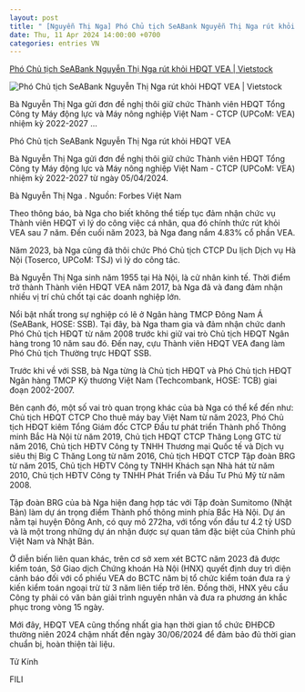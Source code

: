 ```yaml
---
layout: post
title: " [Nguyễn Thị Nga] Phó Chủ tịch SeABank Nguyễn Thị Nga rút khỏi HĐQT VEA | Vietstock"
date: Thu, 11 Apr 2024 14:00:00 +0700
categories: entries VN
---
```

[Phó Chủ tịch SeABank Nguyễn Thị Nga rút khỏi HĐQT VEA | Vietstock](https://vietstock.vn/2024/04/pho-chu-tich-seabank-nguyen-thi-nga-rut-khoi-hdqt-vea-214-1177174.htm)

![Phó Chủ tịch SeABank Nguyễn Thị Nga rút khỏi HĐQT VEA | Vietstock](https://image.vietstock.vn/2024/04/11/20240411_VEA_ava_1057521.png)

Bà Nguyễn Thị Nga gửi đơn đề nghị thôi giữ chức Thành viên HĐQT Tổng Công ty Máy động lực và Máy nông nghiệp Việt Nam - CTCP (UPCoM: VEA) nhiệm kỳ 2022-2027 ...

Phó Chủ tịch SeABank Nguyễn Thị Nga rút khỏi HĐQT VEA

Bà Nguyễn Thị Nga gửi đơn đề nghị thôi giữ chức Thành viên HĐQT Tổng Công ty Máy động lực và Máy nông nghiệp Việt Nam - CTCP (UPCoM: VEA) nhiệm kỳ 2022-2027 từ ngày 05/04/2024.

Bà Nguyễn Thị Nga . Nguồn: Forbes Việt Nam

Theo thông báo, bà Nga cho biết không thể tiếp tục đảm nhận chức vụ Thành viên HĐQT vì lý do công việc cá nhân, qua đó chính thức rút khỏi VEA sau 7 năm. Đến cuối năm 2023, bà Nga đang nắm 4.83% cổ phần VEA.

Năm 2023, bà Nga cũng đã thôi chức Phó Chủ tịch CTCP Du lịch Dịch vụ Hà Nội (Toserco, UPCoM: TSJ) vì lý do công tác.

Bà Nguyễn Thị Nga sinh năm 1955 tại Hà Nội, là cử nhân kinh tế. Thời điểm trở thành Thành viên HĐQT VEA năm 2017, bà Nga đã và đang đảm nhận nhiều vị trí chủ chốt tại các doanh nghiệp lớn.

Nổi bật nhất trong sự nghiệp có lẽ ở Ngân hàng TMCP Đông Nam Á (SeABank, HOSE: SSB). Tại đây, bà Nga tham gia và đảm nhận chức danh Phó Chủ tịch HĐQT từ năm 2008 trước khi giữ vai trò Chủ tịch HĐQT Ngân hàng trong 10 năm sau đó. Đến nay, cựu Thành viên HĐQT VEA đang làm Phó Chủ tịch Thường trực HĐQT SSB.

Trước khi về với SSB, bà Nga từng là Chủ tịch HĐQT và Phó Chủ tịch HĐQT Ngân hàng TMCP Kỹ thương Việt Nam (Techcombank, HOSE: TCB) giai đoạn 2002-2007.

Bên cạnh đó, một số vai trò quan trọng khác của bà Nga có thể kể đến như: Chủ tịch HĐQT CTCP Cho thuê máy bay Việt Nam từ năm 2023, Phó Chủ tịch HĐQT kiêm Tổng Giám đốc CTCP Đầu tư phát triển Thành phố Thông minh Bắc Hà Nội từ năm 2019, Chủ tịch HĐQT CTCP Thăng Long GTC từ năm 2016, Chủ tịch HĐTV Công ty TNHH Thương mại Quốc tế và Dịch vụ siêu thị Big C Thăng Long từ năm 2016, Chủ tịch HĐQT CTCP Tập đoàn BRG từ năm 2015, Chủ tịch HĐTV Công ty TNHH Khách sạn Nhà hát từ năm 2010, Chủ tịch HĐTV Công ty TNHH Phát Triển và Đầu Tư Phú Mỹ từ năm 2008.

Tập đoàn BRG của bà Nga hiện đang hợp tác với Tập đoàn Sumitomo (Nhật Bản) làm dự án trọng điểm Thành phố thông minh phía Bắc Hà Nội. Dự án nằm tại huyện Đông Anh, có quy mô 272ha, với tổng vốn đầu tư 4.2 tỷ USD và là một trong những dự án nhận được sự quan tâm đặc biệt của Chính phủ Việt Nam và Nhật Bản.

Ở diễn biến liên quan khác, trên cơ sở xem xét BCTC năm 2023 đã được kiểm toán, Sở Giao dịch Chứng khoán Hà Nội (HNX) quyết định duy trì diện cảnh báo đối với cổ phiếu VEA do BCTC năm bị tổ chức kiểm toán đưa ra ý kiến kiểm toán ngoại trừ từ 3 năm liên tiếp trở lên. Đồng thời, HNX yêu cầu Công ty phải có văn bản giải trình nguyên nhân và đưa ra phương án khắc phục trong vòng 15 ngày.

Mới đây, HĐQT VEA cũng thống nhất gia hạn thời gian tổ chức ĐHĐCĐ thường niên 2024 chậm nhất đến ngày 30/06/2024 để đảm bảo đủ thời gian chuẩn bị, hoàn thiện tài liệu.

Tử Kính

FILI


